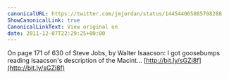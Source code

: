 ```yaml
---
canonicalURL: https://twitter.com/jmjordan/status/144544065885708288
ShowCanonicalLink: true
CanonicalLinkText: View original on
date: 2011-12-07T22:29:25+00:00
---
```

On page 171 of 630 of Steve Jobs, by Walter Isaacson: I got goosebumps reading Isaacson's description of the Macint... [http://bit.ly/sGZi8f](http://bit.ly/sGZi8f)